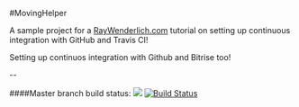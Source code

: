 #MovingHelper

A sample project for a [RayWenderlich.com](http://www.raywenderlich.com) tutorial on setting up continuous integration with GitHub and Travis CI! 

Setting up continuos integration with Github and Bitrise too!

--

####Master branch build status: 
![](https://travis-ci.org/leobarrospereira/MovingHelperCI.svg?branch=master) [![Build Status](https://www.bitrise.io/app/41d58fbe7cfd8fc0.svg?token=MjKKUzjIZStwnol2bgo_AQ&branch=master)](https://www.bitrise.io/app/41d58fbe7cfd8fc0)